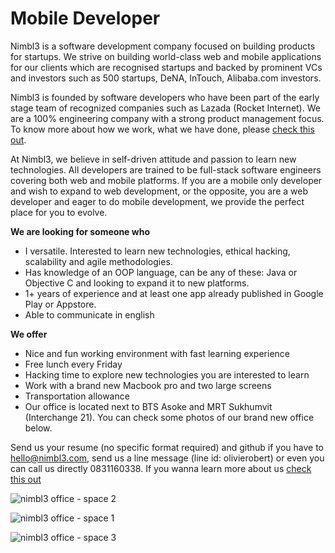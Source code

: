Mobile Developer
================
Nimbl3 is a software development company focused on building products for startups. We strive on building world-class web and mobile applications for our clients which are recognised startups and backed by prominent VCs and investors such as 500 startups, DeNA, InTouch, Alibaba.com investors.

Nimbl3 is founded by software developers who have been part of the early stage team of recognized companies such as Lazada (Rocket Internet). We are a 100% engineering company with a strong product management focus. To know more about how we work, what we have done, please [check this out].

At Nimbl3, we believe in self-driven attitude and passion to learn new technologies. All developers are trained to be full-stack software engineers covering both web and mobile platforms. If you are a mobile only developer and wish to expand to web development, or the opposite, you are a web developer and eager to do mobile development, we provide the perfect place for you to evolve.

**We are looking for someone who**
- I versatile. Interested to learn new technologies, ethical hacking, scalability and agile methodologies.
- Has knowledge of an OOP language, can be any of these: Java or Objective C and looking to expand it to new platforms.
- 1+ years of experience and at least one app already published in Google Play or Appstore.
- Able to communicate in english

**We offer**
- Nice and fun working environment with fast learning experience
- Free lunch every Friday
- Hacking time to explore new technologies you are interested to learn
- Work with a brand new Macbook pro and two large screens
- Transportation allowance
- Our office is located next to BTS Asoke and MRT Sukhumvit (Interchange 21). You can check some photos of our brand new office below.

Send us your resume (no specific format required) and github if you have to [hello@nimbl3.com], send us a line message (line id: olivierobert) or even you can call us directly 0831160338. If you wanna learn more about us [check this out]

![nimbl3 office - space 2](https://s3-ap-southeast-1.amazonaws.com/nimbl3-web-resources/images/office/photo-02.jpg)

![nimbl3 office - space 1](https://s3-ap-southeast-1.amazonaws.com/nimbl3-web-resources/images/office/photo-01.jpg)

![nimbl3 office - space 3](https://s3-ap-southeast-1.amazonaws.com/nimbl3-web-resources/images/office/photo-03.jpg)

[hello@nimbl3.com]:mailto:hello@nimbl3.com
[check this out]:https://github.com/nimbl3/our-team



